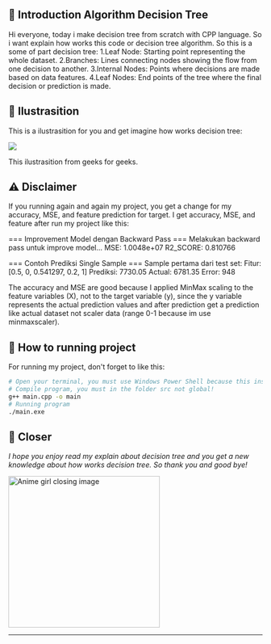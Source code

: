 ## 🤖 Introduction Algorithm Decision Tree
Hi everyone, today i make decision tree from scratch with CPP language. So i want explain how works this code or decision tree algorithm. So this is a some of part decision tree:
1.Leaf Node: Starting point representing the whole dataset.
2.Branches: Lines connecting nodes showing the flow from one decision to another.
3.Internal Nodes: Points where decisions are made based on data features.
4.Leaf Nodes: End points of the tree where the final decision or prediction is made.

## 📌 Ilustrasition
This is a ilustrasition for you and get imagine how works decision tree:

![](path/to/inserted-image-or-the-url-will-render-as-gambar-di-README)

This ilustrasition from geeks for geeks.

## ⚠️ Disclaimer 
If you running again and again my project, you get a change for my accuracy, MSE, and feature prediction for target. I get accuracy, MSE, and feature after run my project like this:

=== Improvement Model dengan Backward Pass ===
Melakukan backward pass untuk improve model...
MSE: 1.0048e+07
R2_SCORE: 0.810766

=== Contoh Prediksi Single Sample ===
Sample pertama dari test set:
Fitur: [0.5, 0, 0.541297, 0.2, 1]
Prediksi: 7730.05
Actual: 6781.35
Error: 948

The accuracy and MSE are good because I applied MinMax scaling to the feature variables (X), not to the target variable (y), since the y variable represents the actual prediction values and after prediction get a prediction like actual dataset not scaler data (range 0-1 because im use minmaxscaler).

## 🚀 How to running project
For running my project, don't forget to like this:
```bash
# Open your terminal, you must use Windows Power Shell because this instruction running project, i use windows power shell for running my project.
# Compile program, you must in the folder src not global!
g++ main.cpp -o main
# Running program
./main.exe
```
## 👋 Closer
*I hope you enjoy read my explain about decision tree and you get a new knowledge about how works decision tree. So thank you and good bye!*

<img src="images/anime_closing.png" alt="Anime girl closing image" align="center" width="300"/>

---
